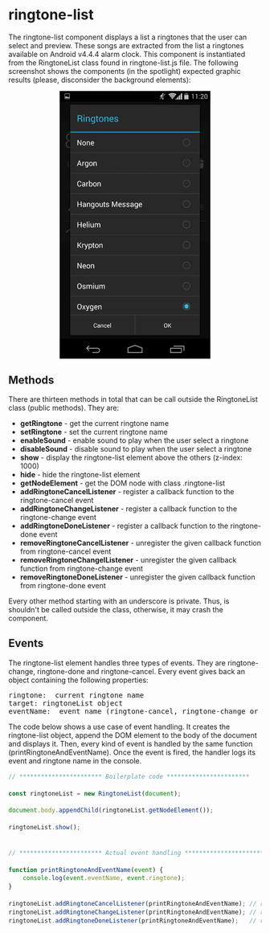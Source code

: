 # ringtone-list
The ringtone-list component displays a list a ringtones that the user can select and preview. These songs are extracted from the list a ringtones available on Android v4.4.4 alarm clock. This component is instantiated from the RingtoneList class found in ringtone-list.js file. The following screenshot shows the components (in the spotlight) expected graphic results (please, disconsider the background elements):
<div style="display: flex; align-items: center; justify-content: center">
    <img src="./screenshot/ringtone-list-screenshot.png" alt="ringtone list screenshot" width="300px">
</div>

## Methods
There are thirteen methods in total that can be call outside the RingtoneList class (public methods). They are:
* **getRingtone** - get the current ringtone name
* **setRingtone** - set the current ringtone name
* **enableSound** - enable sound to play when the user select a ringtone
* **disableSound** - disable sound to play when the user select a ringtone
* **show** - display the ringtone-list element above the others (z-index: 1000)
* **hide** - hide the ringtone-list element
* **getNodeElement** - get the DOM node with class .ringtone-list
* **addRingtoneCancelListener** - register a callback function to the ringtone-cancel event
* **addRingtoneChangeListener** - register a callback function to the ringtone-change event
* **addRingtoneDoneListener** - register a callback function to the ringtone-done event
* **removeRingtoneCancelListener** - unregister the given callback function from ringtone-cancel event
* **removeRingtoneChangelListener** - unregister the given callback function from ringtone-change event
* **removeRingtoneDoneListener** - unregister the given callback function from ringtone-done event

Every other method starting with an underscore is private. Thus, is shouldn't be called
outside the class, otherwise, it may crash the component.

## Events
The ringtone-list element handles three types of events. They are ringtone-change, ringtone-done and ringtone-cancel.
Every event gives back an object containing the following properties:<br>
<pre>
ringtone:  current ringtone name
target: ringtoneList object
eventName:  event name (ringtone-cancel, ringtone-change or ringtone-done)
</pre>

The code below shows a use case of event handling. It creates the ringtone-list object, append the DOM element to the body of the document and displays it. Then, every kind of event is handled by the same function (printRingtoneAndEventName). Once the event is fired,
the handler logs its event and ringtone name in the console.
```javascript
// *********************** Boilerplate code ***********************

const ringtoneList = new RingtoneList(document);

document.body.appendChild(ringtoneList.getNodeElement());

ringtoneList.show();


// *********************** Actual event handling ***********************

function printRingtoneAndEventName(event) {
    console.log(event.eventName, event.ringtone);
}

ringtoneList.addRingtoneCancelListener(printRingtoneAndEventName); // ringtone-cancel
ringtoneList.addRingtoneChangeListener(printRingtoneAndEventName); // ringtone-change
ringtoneList.addRingtoneDoneListener(printRingtoneAndEventName);   // ringtone-done
```